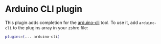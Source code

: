 # Arduino CLI plugin
This plugin adds completion for the [arduino-cli](https://github.com/arduino/arduino-cli) tool.
To use it, add `arduino-cli` to the plugins array in your zshrc file:
```zsh
plugins=(... arduino-cli)
```
